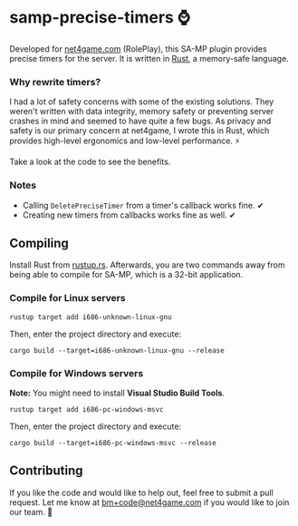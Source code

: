 # samp-precise-timers ⌚
Developed for [net4game.com](https://net4game.com) (RolePlay), this SA-MP plugin provides precise timers for the server. It is written in [Rust](https://rust-lang.org), a memory-safe language.

### Why rewrite timers?
I had a lot of safety concerns with some of the existing solutions. They weren't written with data integrity, memory safety or preventing server crashes in mind and seemed to have quite a few bugs. As privacy and safety is our primary concern at net4game, I wrote this in Rust, which provides high-level ergonomics and low-level performance. ⚡

Take a look at the code to see the benefits.

### Notes
* Calling `DeletePreciseTimer` from a timer's callback works fine. ✔
* Creating new timers from callbacks works fine as well. ✔


## Compiling
Install Rust from [rustup.rs](https://rustup.rs). Afterwards, you are two commands away from being able to compile for SA-MP, which is a 32-bit application.
### Compile for Linux servers

```
rustup target add i686-unknown-linux-gnu
```
Then, enter the project directory and execute:
```
cargo build --target=i686-unknown-linux-gnu --release
```
### Compile for Windows servers
**Note:** You might need to install **Visual Studio Build Tools**.
```
rustup target add i686-pc-windows-msvc
```
Then, enter the project directory and execute:
```
cargo build --target=i686-pc-windows-msvc --release
```
## Contributing
If you like the code and would like to help out, feel free to submit a pull request. Let me know at bm+code@net4game.com if you would like to join our team. 👋